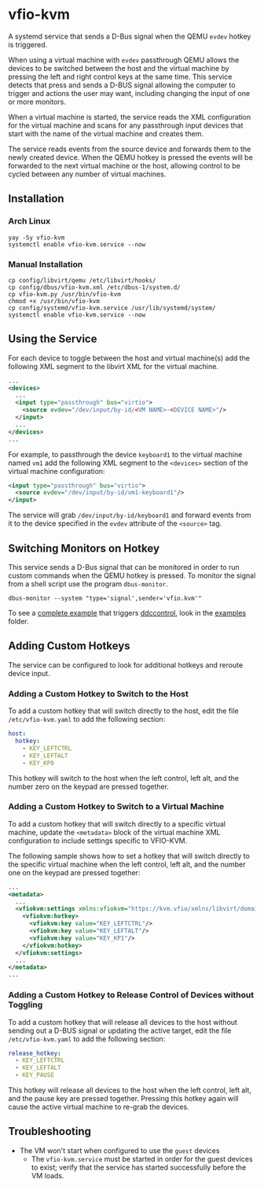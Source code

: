 # vfio-kvm

A systemd service that sends a D-Bus signal when the QEMU `evdev` hotkey is
triggered.

When using a virtual machine with `evdev` passthrough QEMU allows the devices to
be switched between the host and the virtual machine by pressing the left and
right control keys at the same time. This service detects that press and sends a
D-BUS signal allowing the computer to trigger and actions the user may want,
including changing the input of one or more monitors.

When a virtual machine is started, the service reads the XML configuration for
the virtual machine and scans for any passthrough input devices that start with
the name of the virtual machine and creates them.

The service reads events from the source device and forwards them to the newly
created device. When the QEMU hotkey is pressed the events will be forwarded to
the next virtual machine or the host, allowing control to be cycled between any
number of virtual machines.

## Installation

### Arch Linux

```shell
yay -Sy vfio-kvm
systemctl enable vfio-kvm.service --now
```

### Manual Installation

```shell
cp config/libvirt/qemu /etc/libvirt/hooks/
cp config/dbus/vfio-kvm.xml /etc/dbus-1/system.d/
cp vfio-kvm.py /usr/bin/vfio-kvm
chmod +x /usr/bin/vfio-kvm
cp config/systemd/vfio-kvm.service /usr/lib/systemd/system/
systemctl enable vfio-kvm.service --now
```

## Using the Service

For each device to toggle between the host and virtual machine(s) add the
following XML segment to the libvirt XML for the virtual machine.

```xml
...
<devices>
  ...
  <input type="passthrough" bus="virtio">
    <source evdev="/dev/input/by-id/<VM NAME>-<DEVICE NAME>"/>
  </input>
  ...
</devices>
...
```

For example, to passthrough the device `keyboard1` to the virtual machine named
`vm1` add the following XML segment to the `<devices>` section of the virtual
machine configuration:

```xml
<input type="passthrough" bus="virtio">
  <source evdev="/dev/input/by-id/vm1-keyboard1"/>
</input>
```

The service will grab `/dev/input/by-id/keyboard1` and forward events from it to
the device specified in the `evdev` attribute of the `<source>` tag.

## Switching Monitors on Hotkey

This service sends a D-Bus signal that can be monitored in order to run custom
commands when the QEMU hotkey is pressed. To monitor the signal from a shell
script use the program `dbus-monitor`.

```shell
dbus-monitor --system "type='signal',sender='vfio.kvm'"
```

To see a [complete example](examples/ddccontrol-client.sh) that triggers
[ddccontrol](https://github.com/ddccontrol/ddccontrol), look in the [examples](examples/) folder.

## Adding Custom Hotkeys

The service can be configured to look for additional hotkeys and reroute device
input.

### Adding a Custom Hotkey to Switch to the Host

To add a custom hotkey that will switch directly to the host, edit the file
`/etc/vfio-kvm.yaml` to add the following section:

```yaml
host:
  hotkey:
    - KEY_LEFTCTRL
    - KEY_LEFTALT
    - KEY_KP0
```

This hotkey will switch to the host when the left control, left alt, and the
number zero on the keypad are pressed together.

### Adding a Custom Hotkey to Switch to a Virtual Machine

To add a custom hotkey that will switch directly to a specific virtual machine,
update the `<metadata>` block of the virtual machine XML configuration to
include settings specific to VFIO-KVM.

The following sample shows how to set a hotkey that will switch directly to the
specific virtual machine when the left control, left alt, and the number one on
the keypad are pressed together:

```xml
...
<metadata>
  ...
  <vfiokvm:settings xmlns:vfiokvm="https://kvm.vfio/xmlns/libvirt/domain/1.0">
    <vfiokvm:hotkey>
      <vfiokvm:key value="KEY_LEFTCTRL"/>
      <vfiokvm:key value="KEY_LEFTALT"/>
      <vfiokvm:key value="KEY_KP1"/>
    </vfiokvm:hotkey>
  </vfiokvm:settings>
  ...
</metadata>
...
```

### Adding a Custom Hotkey to Release Control of Devices without Toggling

To add a custom hotkey that will release all devices to the host without sending
out a D-BUS signal or updating the active target, edit the file
`/etc/vfio-kvm.yaml` to add the following section:

```yaml
release_hotkey:
  - KEY_LEFTCTRL
  - KEY_LEFTALT
  - KEY_PAUSE
```

This hotkey will release all devices to the host when the left control, left
alt, and the pause key are pressed together. Pressing this hotkey again will
cause the active virtual machine to re-grab the devices.

## Troubleshooting

- The VM won't start when configured to use the `guest` devices
  - The `vfio-kvm.service` must be started in order for the guest devices to
    exist; verify that the service has started successfully before the VM loads.
